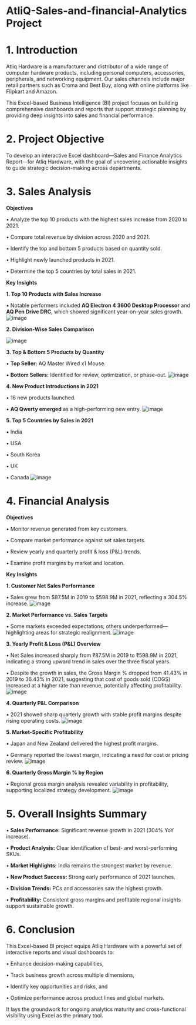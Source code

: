 # AtliQ-Sales-and-financial-Analytics Project

# 1. Introduction
Atliq Hardware is a manufacturer and distributor of a wide range of computer hardware products, including personal computers, accessories, peripherals, and networking equipment. Our sales channels include major retail partners such as Croma and Best Buy, along with online platforms like Flipkart and Amazon.

This Excel-based Business Intelligence (BI) project focuses on building comprehensive dashboards and reports that support strategic planning by providing deep insights into sales and financial performance.

# 2. Project Objective

To develop an interactive Excel dashboard—Sales and Finance Analytics Report—for Atliq Hardware, with the goal of uncovering actionable insights to guide strategic decision-making across departments.

# 3. Sales Analysis

**Objectives**

• Analyze the top 10 products with the highest sales increase from 2020 to 2021.

• Compare total revenue by division across 2020 and 2021.

• Identify the top and bottom 5 products based on quantity sold.

• Highlight newly launched products in 2021.

• Determine the top 5 countries by total sales in 2021.

**Key Insights**

**1. Top 10 Products with Sales Increase**

• Notable performers included **AQ Electron 4 3600 Desktop Processor** and **AQ Pen Drive DRC**, which showed significant year-on-year sales growth.
![image](https://github.com/user-attachments/assets/5ea17a61-a644-4a9e-bc06-f19daf0d37bf)


**2. Division-Wise Sales Comparison**

![image](https://github.com/user-attachments/assets/b37968ca-f2d7-4602-87ec-47dd213e2f3a)

**3. Top & Bottom 5 Products by Quantity**

• **Top Seller:** AQ Master Wired x1 Mouse.

• **Bottom Sellers:** Identified for review, optimization, or phase-out.
![image](https://github.com/user-attachments/assets/21c0a6df-1346-47d0-96d8-03de7b58263a)

**4. New Product Introductions in 2021**

• 16 new products launched.

• **AQ Qwerty emerged** as a high-performing new entry.
![image](https://github.com/user-attachments/assets/5fc530b6-5b8e-4506-a13f-699a34397f04)


**5. Top 5 Countries by Sales in 2021**

• India 

• USA

• South Korea

• UK

• Canada
![image](https://github.com/user-attachments/assets/c241dd12-56c7-4421-808d-d6c3d59da903)


# 4. Financial Analysis

**Objectives**

• Monitor revenue generated from key customers.

• Compare market performance against set sales targets.

• Review yearly and quarterly profit & loss (P&L) trends.

• Examine profit margins by market and location.

**Key Insights**

**1. Customer Net Sales Performance**

• Sales grew from $87.5M in 2019 to $598.9M in 2021, reflecting a 304.5% increase.
![image](https://github.com/user-attachments/assets/6b142ee3-cbd0-495c-bd97-74017b93c9ee)


**2. Market Performance vs. Sales Targets**

• Some markets exceeded expectations; others underperformed—highlighting areas for strategic realignment.
![image](https://github.com/user-attachments/assets/37375337-6959-4475-88b9-4b1d8fab09ba)


**3. Yearly Profit & Loss (P&L) Overview**

• Net Sales increased sharply from ₹87.5M in 2019 to ₹598.9M in 2021, indicating a strong upward trend in sales over the three fiscal years.

• Despite the growth in sales, the Gross Margin % dropped from 41.43% in 2019 to 36.43% in 2021, suggesting that cost of goods sold (COGS) increased at a higher rate than revenue, potentially affecting profitability.
![image](https://github.com/user-attachments/assets/e3c0f771-2785-4a63-9313-9b6a1741b74c)



**4. Quarterly P&L Comparison**

• 2021 showed sharp quarterly growth with stable profit margins despite rising operating costs.
![image](https://github.com/user-attachments/assets/5bc65374-7cc5-44df-b2cd-f5e8880d5b3c)



**5. Market-Specific Profitability**

• Japan and New Zealand delivered the highest profit margins.

• Germany reported the lowest margin, indicating a need for cost or pricing review.
![image](https://github.com/user-attachments/assets/2821243c-5671-429e-b2e7-0c836d3809b1)


**6. Quarterly Gross Margin % by Region**

• Regional gross margin analysis revealed variability in profitability, supporting localized strategy development.
![image](https://github.com/user-attachments/assets/ff4650bd-03ba-400e-9260-1126b795b7f5)



# 5. Overall Insights Summary

• **Sales Performance:** Significant revenue growth in 2021 (304% YoY increase).

• **Product Analysis:** Clear identification of best- and worst-performing SKUs.

• **Market Highlights:** India remains the strongest market by revenue.

• **New Product Success:** Strong early performance of 2021 launches.

• **Division Trends:** PCs and accessories saw the highest growth.

• **Profitability:** Consistent gross margins and profitable regional insights support sustainable growth.

# 6. Conclusion

This Excel-based BI project equips Atliq Hardware with a powerful set of interactive reports and visual dashboards to:

• Enhance decision-making capabilities,

• Track business growth across multiple dimensions,

• Identify key opportunities and risks, and

• Optimize performance across product lines and global markets.

It lays the groundwork for ongoing analytics maturity and cross-functional visibility using Excel as the primary tool.

